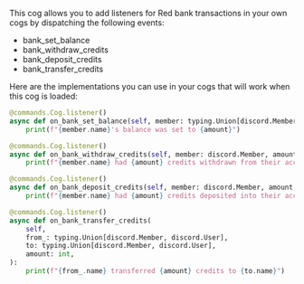 This cog allows you to add listeners for Red bank transactions in your own cogs by dispatching the following events:

- bank_set_balance
- bank_withdraw_credits
- bank_deposit_credits
- bank_transfer_credits

Here are the implementations you can use in your cogs that will work when this cog is loaded:

```python
@commands.Cog.listener()
async def on_bank_set_balance(self, member: typing.Union[discord.Member, discord.User], amount: int):
    print(f"{member.name}'s balance was set to {amount}")

@commands.Cog.listener()
async def on_bank_withdraw_credits(self, member: discord.Member, amount: int):
    print(f"{member.name} had {amount} credits withdrawn from their account")

@commands.Cog.listener()
async def on_bank_deposit_credits(self, member: discord.Member, amount: int):
    print(f"{member.name} had {amount} credits deposited into their account")

@commands.Cog.listener()
async def on_bank_transfer_credits(
    self,
    from_: typing.Union[discord.Member, discord.User],
    to: typing.Union[discord.Member, discord.User],
    amount: int,
):
    print(f"{from_.name} transferred {amount} credits to {to.name}")
```
